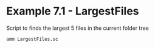 # Example 7.1 - LargestFiles
Script to finds the largest 5 files in the current folder tree

```bash
amm LargestFiles.sc
```
